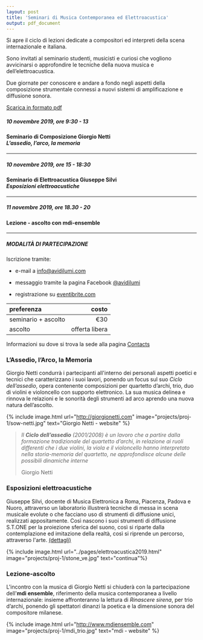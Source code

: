 ```yaml
---
layout: post
title: 'Seminari di Musica Contemporanea ed Elettroacustica'
output: pdf_document
---
```


Si apre il ciclo di lezioni dedicate a compositori ed interpreti della scena internazionale e italiana.

Sono invitati al seminario studenti, musicisti e curiosi che vogliono avvicinarsi o approfondire le tecniche della nuova musica e dell’elettroacustica.

Due giornate per conoscere e andare a fondo negli aspetti della composizione strumentale connessi a nuovi sistemi di amplificazione e diffusione sonora.

<a href="{{ site.url }}/pdf/seminario-nov2019.pdf" target="_blank">Scarica in formato pdf</a>

[//]: <> (-------------)
##### 10 novembre 2019, ore 9:30 - 13
#### Seminario di Composizione Giorgio Netti <br>*L’assedio, l’arco, la memoria*
-------------
##### 10 novembre 2019, ore 15 - 18:30
#### Seminario di Elettroacustica Giuseppe Silvi <br>*Esposizioni elettroacustiche*
-------------
##### 11 novembre 2019, ore 18.30 - 20
#### Lezione - ascolto con mdi-ensemble
-------------

##### MODALITÀ DI PARTECIPAZIONE

Iscrizione tramite:

* e-mail a [info@avidilumi.com](mailto:info@avidilumi.com)

* messaggio tramite la pagina Facebook [@avidilumi](https://www.facebook.com/avidilumi)

* registrazione su [eventibrite.com](https://www.eventbrite.com/e/seminari-di-musica-contemporanea-ed-elettroacustica-tickets-77720328595)


| preferenza           | costo |
| :------------------- | -----:|
| seminario + ascolto  |   €30 |
| ascolto              |    offerta libera |

Informazioni su dove si trova la sede alla pagina [Contacts](../pages/contact.html)


### L’Assedio, l’Arco, la Memoria
Giorgio Netti condurrà i partecipanti all'interno dei personali aspetti poetici e tecnici che caratterizzano i suoi lavori, ponendo un focus sul suo *Ciclo dell’assedio*, opera contenente composizioni per quartetto d’archi, trio, duo di violini e violoncello con supporto elettronico. La sua musica delinea e rinnova le relazioni e le sonorità degli strumenti ad arco aprendo una nuova natura dell’ascolto.

{% include image.html url="http://giorgionetti.com" image="projects/proj-1/sow-netti.jpg" text="Giorgio Netti - website" %}

> *Il **Ciclo dell’assedio** (2001/2008) è un lavoro che a partire dalla formazione tradizionale del quartetto d’archi, in relazione ai ruoli differenti che i due violini, la viola e il violoncello hanno interpretato nella storia-memoria del quartetto, ne approfondisce alcune delle possibili dinamiche interne*
>
> Giorgio Netti

### Esposizioni elettroacustiche
Giuseppe Silvi, docente di Musica Elettronica a Roma, Piacenza, Padova e Nuoro, attraverso un laboratorio illustrerà tecniche di messa in scena musicale evolute o che facciano uso di strumenti di diffusione unici, realizzati appositamente. Così nascono i suoi strumenti di diffusione S.T.ONE per la proiezione sferica del suono, così si riparte dalla contemplazione ed imitazione della realtà, così si riprende un percorso, attraverso l'arte. [(dettagli)](../pages/elettroacustica2019.html)


{% include image.html url="../pages/elettroacustica2019.html" image="projects/proj-1/stone_ve.jpg" text="continua"%}

### Lezione-ascolto
L'incontro con la musica di Giorgio Netti si chiuderà con la partecipazione dell'**mdi ensemble**, riferimento della musica contemporanea a livello internazionale: insieme affronteranno la lettura di *Rinascere sirena*, per trio d’archi, ponendo gli spettatori dinanzi la poetica e la dimensione sonora del compositore milanese.

{% include image.html url="http://www.mdiensemble.com" image="projects/proj-1/mdi_trio.jpg" text="mdi - website" %}
